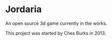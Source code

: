 Jordaria
=========

An open source 3d game currently in the works.

This project was started by Ches Burks in 2013.
